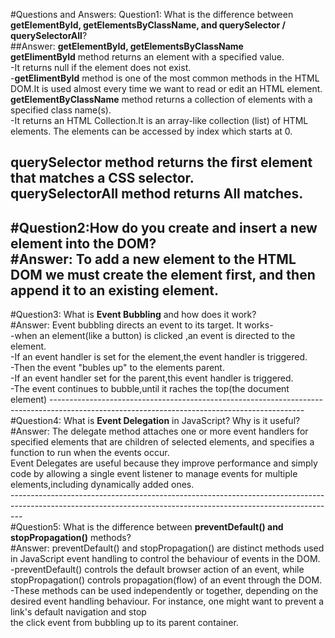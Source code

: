 #Questions and Answers:
Question1: What is the difference between **getElementById, getElementsByClassName, and querySelector / querySelectorAll**? <br/>
##Answer:                                     **getElementById, getElementsByClassName**  <br/>
**getElimentById** method returns an element with a specified value.<br/>
-It returns null if the element does not exist. <br/>
-**getElimentById** method is one of the most common methods in the HTML DOM.It is used almost every time we want to read or edit an HTML element. <br/>
**getElementByClassName** method returns a collection of elements with a specified class name(s).<br/>
-It returns an HTML Collection.It is an array-like collection (list) of HTML elements. The elements can be accessed by index which starts at 0. <br/>

**querySelector** method returns the **first** element that matches a CSS selector. <br/>
**querySelectorAll** method returns **All** matches.<br/>
---------------------------------------------------------------------------------------------------------------------------------------------------
#Question2:How do you **create and insert a new element into the DOM**? <br/>
#Answer: To add a new element to the HTML DOM we must create the element first, and then append it to an existing element. <br/>
----------------------------------------------------------------------------------------------------------------------------------------------------
#Question3: What is **Event Bubbling** and how does it work? <br/>
#Answer: Event bubbling directs an event to its target. It works- <br/>
-when an element(like a button) is clicked ,an event is directed to the element.<br/>
-If an event  handler is set for the element,the event handler is triggered. <br/>
-Then the event "bubles up" to the elements parent. <br/>
-If an event handler set for the parent,this event handler is triggered. <br/>
-The event continues to  bubble,until it raches the top(the document element)
---------------------------------------------------------------------------------------------------------------------------------------------<br/>
#Question4: What is **Event Delegation** in JavaScript? Why is it useful? <br/>
#Answer: The delegate method attaches one or more event handlers for  specified elements that are children of selected elements, and specifies a function to run when the events occur.<br/>
Event Delegates are useful because they improve performance and simply code by allowing a single event listener to manage events for multiple elements,including dynamically added ones.<br/>
---------------------------------------------------------------------------------------------------------------------------------------------------------------<br/>
#Question5: What is the difference between **preventDefault() and stopPropagation()** methods? <br/>
 #Answer: preventDefault() and stopPropagation() are distinct methods used in JavaScript event handling to control the behaviour of events in the DOM.<br/>
 -preventDefault() controls the default browser action of an event, while stopPropagation() controls propagation(flow) of an event through the DOM.<br/>
 -These methods can be used independently or together, depending on the desired event handling behaviour. For instance, one might want to prevent a link's default  navigation and stop<br/> the click event from bubbling up to its parent container.
 

